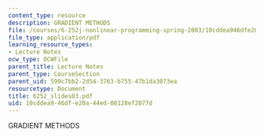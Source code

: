 ```yaml
---
content_type: resource
description: GRADIENT METHODS
file: /courses/6-252j-nonlinear-programming-spring-2003/10cddea946dfe20a44ed08128ef2077d_6252_slides03.pdf
file_type: application/pdf
learning_resource_types:
- Lecture Notes
ocw_type: OCWFile
parent_title: Lecture Notes
parent_type: CourseSection
parent_uid: 599c7bb2-2d54-3763-b755-47b1da3073ea
resourcetype: Document
title: 6252_slides03.pdf
uid: 10cddea9-46df-e20a-44ed-08128ef2077d
---
```

GRADIENT METHODS

